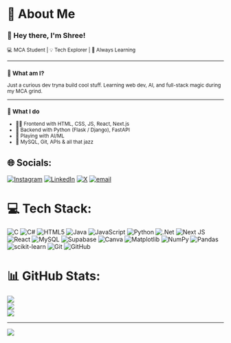 # 💫 About Me

<h3>👋 Hey there, I'm Shree!</h3>

<sub>
💻 MCA Student | 💡 Tech Explorer | 🌱 Always Learning  
</sub>

---

<sub>

### 🧠 What am I?  
Just a curious dev tryna build cool stuff. Learning web dev, AI, and full-stack magic during my MCA grind.

---

### 🚀 What I do  
- 👨‍💻 Frontend with HTML, CSS, JS, React, Next.js  
- 🐍 Backend with Python (Flask / Django), FastAPI  
- 🧠 Playing with AI/ML  
- 💾 MySQL, Git, APIs & all that jazz  

</sub>



## 🌐 Socials:
[![Instagram](https://img.shields.io/badge/Instagram-%23E4405F.svg?logo=Instagram&logoColor=white)](https://instagram.com/sri_naik_18) [![LinkedIn](https://img.shields.io/badge/LinkedIn-%230077B5.svg?logo=linkedin&logoColor=white)](https://linkedin.com/in/shreenivasnaik2003) [![X](https://img.shields.io/badge/X-black.svg?logo=X&logoColor=white)](https://x.com/@Shreenivas64675) [![email](https://img.shields.io/badge/Email-D14836?logo=gmail&logoColor=white)](mailto:shreenivasnaik280@gmail.com) 

# 💻 Tech Stack:
![C](https://img.shields.io/badge/c-%2300599C.svg?style=for-the-badge&logo=c&logoColor=white) ![C#](https://img.shields.io/badge/c%23-%23239120.svg?style=for-the-badge&logo=csharp&logoColor=white) ![HTML5](https://img.shields.io/badge/html5-%23E34F26.svg?style=for-the-badge&logo=html5&logoColor=white) ![Java](https://img.shields.io/badge/java-%23ED8B00.svg?style=for-the-badge&logo=openjdk&logoColor=white) ![JavaScript](https://img.shields.io/badge/javascript-%23323330.svg?style=for-the-badge&logo=javascript&logoColor=%23F7DF1E) ![Python](https://img.shields.io/badge/python-3670A0?style=for-the-badge&logo=python&logoColor=ffdd54) ![.Net](https://img.shields.io/badge/.NET-5C2D91?style=for-the-badge&logo=.net&logoColor=white) ![Next JS](https://img.shields.io/badge/Next-black?style=for-the-badge&logo=next.js&logoColor=white) ![React](https://img.shields.io/badge/react-%2320232a.svg?style=for-the-badge&logo=react&logoColor=%2361DAFB) ![MySQL](https://img.shields.io/badge/mysql-4479A1.svg?style=for-the-badge&logo=mysql&logoColor=white) ![Supabase](https://img.shields.io/badge/Supabase-3ECF8E?style=for-the-badge&logo=supabase&logoColor=white) ![Canva](https://img.shields.io/badge/Canva-%2300C4CC.svg?style=for-the-badge&logo=Canva&logoColor=white) ![Matplotlib](https://img.shields.io/badge/Matplotlib-%23ffffff.svg?style=for-the-badge&logo=Matplotlib&logoColor=black) ![NumPy](https://img.shields.io/badge/numpy-%23013243.svg?style=for-the-badge&logo=numpy&logoColor=white) ![Pandas](https://img.shields.io/badge/pandas-%23150458.svg?style=for-the-badge&logo=pandas&logoColor=white) ![scikit-learn](https://img.shields.io/badge/scikit--learn-%23F7931E.svg?style=for-the-badge&logo=scikit-learn&logoColor=white) ![Git](https://img.shields.io/badge/git-%23F05033.svg?style=for-the-badge&logo=git&logoColor=white) ![GitHub](https://img.shields.io/badge/github-%23121011.svg?style=for-the-badge&logo=github&logoColor=white)
# 📊 GitHub Stats:
![](https://github-readme-stats.vercel.app/api?username=shreenivas18&theme=dark&hide_border=false&include_all_commits=false&count_private=false)<br/>
![](https://nirzak-streak-stats.vercel.app/?user=shreenivas18&theme=dark&hide_border=false)<br/>
![](https://github-readme-stats.vercel.app/api/top-langs/?username=shreenivas18&theme=dark&hide_border=false&include_all_commits=false&count_private=false&layout=compact)

---
[![](https://visitcount.itsvg.in/api?id=shreenivas18&icon=0&color=0)](https://visitcount.itsvg.in)

<!-- Proudly created with GPRM ( https://gprm.itsvg.in ) -->
